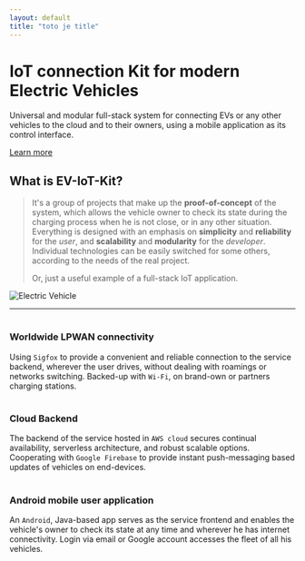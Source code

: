 ```yaml
---
layout: default
title: "toto je title"
---
```


<div class="header-container jumbotron">
    <div class="container">
        <h1>IoT connection Kit for modern Electric Vehicles</h1>
        <p>Universal and modular full-stack system for connecting EVs or any other vehicles to the cloud and to their owners, using a mobile application as its control interface.</p>
        <p><a class="btn btn-primary btn-lg" style="margin-top: 8px" href="{{ "/docs/inshort/" | relative_url }}" role="button">Learn more</a></p>
    </div>
</div>

<div class="container">
    <div class="row">
        <div class="col-md-6">
            <h2 class="header-light regular-pad">What is EV-IoT-Kit?</h2>
            <blockquote>
                <p>It's a group of projects that make up the <b>proof-of-concept</b> of the system, which allows the vehicle owner to check its state during the charging process when he is not close, or in any other situation.
                Everything is designed with an emphasis on <b>simplicity</b> and <strong>reliability</strong> for the <i>user</i>, and <b>scalability</b> and <b>modularity</b> for the <i>developer</i>. Individual technologies can be easily switched for some others, according to the needs of the real project.</p>
                <p>Or, just a useful example of a full-stack IoT application.</p>
            </blockquote>
        </div>
        <div class="col-md-6 text-center">
            <img src="{{ "/assets/img/car3.png" | relative_url }}" alt="Electric Vehicle" class="img-responsive">
        </div>
    </div>
    <hr>
    <div class="row">
        <div class="col-sm-4">
            <h1 class="text-center"><i class="fa fa-globe" aria-hidden="true"></i></h1>
            <h3 class="text-center">Worldwide LPWAN connectivity</h3>
            <p>Using <code>Sigfox</code> to provide a convenient and reliable connection to the service backend, wherever the user drives, without dealing with roamings or networks switching. 
            Backed-up with <code>Wi-Fi</code>, on brand-own or partners charging stations.
            </p>
        </div>
        <div class="col-sm-4">
            <h1 class="text-center"><i class="fa fa-cloud" aria-hidden="true"></i></h1>
            <h3 class="text-center">Cloud Backend</h3>
            <p>The backend of the service hosted in <code>AWS cloud</code> secures continual availability, serverless architecture, and robust scalable options. Cooperating with <code>Google Firebase</code> to provide instant push-messaging based updates of vehicles on end-devices.</p>
        </div>
        <div class="col-sm-4">
            <h1 class="text-center"><i class="fa fa-android" aria-hidden="true"></i></h1>
            <h3 class="text-center">Android mobile user application</h3>
            <p>An <code>Android</code>, Java-based app serves as the service frontend and enables the vehicle's owner to check its state at any time and wherever he has internet connectivity. Login via email or Google account accesses the fleet of all his vehicles.</p>
        </div>
    </div>
</div>
